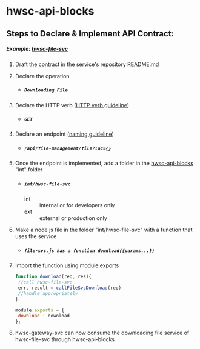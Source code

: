 # hwsc-api-blocks

## Steps to Declare & Implement API Contract: 
##### *Example: [hwsc-file-svc](https://github.com/faraonc/hwsc-file-svc)*
1. Draft the contract in the service's repository README.md
2. Declare the operation
   * ##### ``Downloading File``
3. Declare the HTTP verb ([HTTP verb guideline](https://www.restapitutorial.com/lessons/httpmethods.html))
   * ##### ``GET``
4. Declare an endpoint ([naming guideline](https://restfulapi.net/resource-naming/))
   * ##### ``/api/file-management/file?loc={}``
5. Once the endpoint is implemented, add a folder in the [hwsc-api-blocks](https://github.com/faraonc/hwsc-api-blocks) "int" folder 
   * ##### ``int/hwsc-file-svc``
     <dl>
	    <dt>int</dt>
  		   <dd>internal or for developers only</dd>
       <dt>ext</dt>
  		   <dd>external or production only </dd>
    </dl>

6. Make a node js file in the folder "int/hwsc-file-svc" with a function that uses the service
   * ##### ``file-svc.js has a function download({params...})``
7. Import the function using module.exports
   ``` js
   function download(req, res){
    //call hwsc-file-svc
   	err, result = callFileSvcDownload(req)
    //handle appropriately
   }

   module.exports = {
   	download : download
   }; 
   ```

8. hwsc-gateway-svc can now consume the downloading file service of hwsc-file-svc through hwsc-api-blocks
